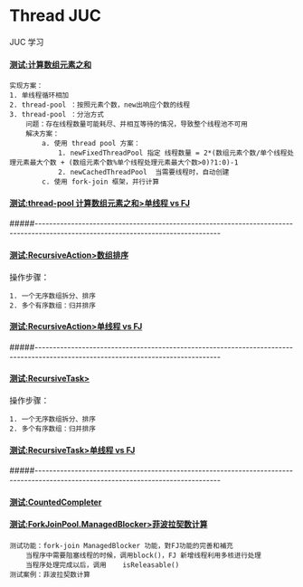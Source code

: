 Thread JUC
===============
JUC 学习

#### [测试:计算数组元素之和](thread-juc/src/test/java/com/william/thread/arraysum/SumTest.java)
    实现方案：
    1. 单线程循环相加
    2. thread-pool ：按照元素个数，new出响应个数的线程
    3. thread-pool ：分治方式
        问题：存在线程数量可能耗尽、并相互等待的情况，导致整个线程池不可用
        解决方案：
            a. 使用 thread pool 方案：
                1. newFixedThreadPool 指定 线程数量 = 2*(数组元素个数/单个线程处理元素最大个数 + (数组元素个数%单个线程处理元素最大个数>0)?1:0)-1
                2. newCachedThreadPool  当需要线程时，自动创建
            c. 使用 fork-join 框架，并行计算


#### [测试:thread-pool 计算数组元素之和>单线程 vs FJ](thread-juc/src/test/java/com/william/thread/arraysum/SumBenchmark.java)
   
#####---------------------------------------------------------------------------------------------------------------------------------
#### [测试:RecursiveAction>数组排序](thread-juc/src/test/java/com/william/thread/forkJoin/RecursiveActionTest.java)
操作步骤：

    1. 一个无序数组拆分、排序
    2. 多个有序数组：归并排序

#### [测试:RecursiveAction>单线程 vs FJ](thread-juc/src/test/java/com/william/thread/forkJoin/RecursiveActionBenchmark.java)
#####---------------------------------------------------------------------------------------------------------------------------------
#### [测试:RecursiveTask>](thread-juc/src/test/java/com/william/thread/forkJoin/RecursiveTaskTest.java)
操作步骤：

    1. 一个无序数组拆分、排序
    2. 多个有序数组：归并排序
    
#### [测试:RecursiveTask>单线程 vs FJ](thread-juc/src/test/java/com/william/thread/forkJoin/RecursiveTaskBenchmark.java)
#####---------------------------------------------------------------------------------------------------------------------------------
#### [测试:CountedCompleter](thread-juc/src/test/java/com/william/thread/forkJoin/CountedCompleterTest.java)
#### [测试:ForkJoinPool.ManagedBlocker>菲波拉契数计算](thread-juc/src/test/java/com/william/thread/forkJoin/ManagedBlockerTest.java)
    测试功能：fork-join ManagedBlocker 功能，對FJ功能的完善和補充
        当程序中需要阻塞线程的时候，调用block()，FJ 新增线程利用多核进行处理
        当程序处理完成以后，调用 	isReleasable()
    测试案例：菲波拉契数计算

